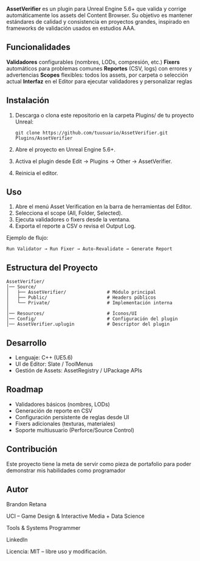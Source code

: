 **AssetVerifier** es un plugin para Unreal Engine 5.6+ que valida y corrige automáticamente los assets del Content Browser.
Su objetivo es mantener estándares de calidad y consistencia en proyectos grandes, inspirado en frameworks de validación usados en estudios AAA.

## Funcionalidades

**Validadores** configurables (nombres, LODs, compresión, etc.)
**Fixers** automáticos para problemas comunes
**Reportes** (CSV, logs) con errores y advertencias
**Scopes** flexibles: todos los assets, por carpeta o selección actual
**Interfaz** en el Editor para ejecutar validadores y personalizar reglas

## Instalación

1. Descarga o clona este repositorio en la carpeta Plugins/ de tu proyecto Unreal:

    ```
    git clone https://github.com/tuusuario/AssetVerifier.git Plugins/AssetVerifier
    ```

2. Abre el proyecto en Unreal Engine 5.6+.
3. Activa el plugin desde Edit → Plugins → Other → AssetVerifier.
4. Reinicia el editor.

## Uso
1. Abre el menú Asset Verification en la barra de herramientas del Editor.
2. Selecciona el scope (All, Folder, Selected).
3. Ejecuta validadores o fixers desde la ventana.
4. Exporta el reporte a CSV o revisa el Output Log.

Ejemplo de flujo:
```
Run Validator → Run Fixer → Auto-Revalidate → Generate Report
```

## Estructura del Proyecto
```
AssetVerifier/
│── Source/
│   ├── AssetVerifier/               # Módulo principal
│   ├── Public/                      # Headers públicos
│   └── Private/                     # Implementación interna
│
│── Resources/                       # Íconos/UI
│── Config/                          # Configuración del plugin
│── AssetVerifier.uplugin            # Descriptor del plugin
```

## Desarrollo
- Lenguaje: C++ (UE5.6)
- UI de Editor: Slate / ToolMenus
- Gestión de Assets: AssetRegistry / UPackage APIs

## Roadmap
- Validadores básicos (nombres, LODs)
- Generación de reporte en CSV
- Configuración persistente de reglas desde UI
- Fixers adicionales (texturas, materiales)
- Soporte multiusuario (Perforce/Source Control)

## Contribución
Este proyecto tiene la meta de servir como pieza de portafolio para poder demonstrar mis habilidades como programador

## Autor
Brandon Retana

UCI – Game Design & Interactive Media + Data Science

Tools & Systems Programmer

LinkedIn

Licencia: MIT – libre uso y modificación.
